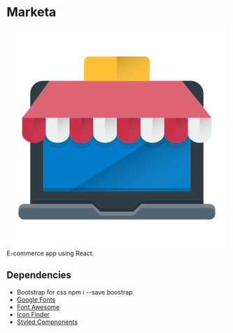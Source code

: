 # Marketa

![marketa](./logo.png)
E-commerce app using React.

## Dependencies
* Bootstrap for css npm i --save boostrap
* [Google Fonts](https://fonts.google.com/)
* [Font Awesome](https://fontawesome.com/)
* [Icon Finder](https://www.iconfinder.com/)
* [Styled Compnonents](https://www.styled-components.com/)


